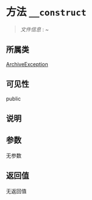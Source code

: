 # 方法 `__construct`

> *文件信息* : ~

## 所属类 

[ArchiveException](../ArchiveException.md)

## 可见性

 public 

## 说明



## 参数


无参数


## 返回值

无返回值
